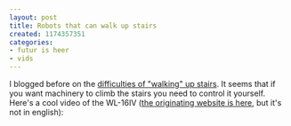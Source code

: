 ```yaml
---
layout: post
title: Robots that can walk up stairs
created: 1174357351
categories:
- futur is heer
- vids
---
```

I blogged before on the <a href="/blog/2007/01/02/asimo-falls-over/">difficulties of "walking" up stairs</a>. It seems that if you want machinery to climb the stairs you need to control it yourself. Here's a cool video of the WL-16IV (<a href="http://robot.watch.impress.co.jp/cda/news/2007/03/07/395.html">the originating website is here</a>, but it's not in english):
<object type="application/x-shockwave-flash" data="http://www.youtube.com/v/tt6go8Zv488" width="425" height="350"><param name="movie" value="http://www.youtube.com/v/tt6go8Zv488" /><param name="wmode" value="transparent" /></object>
